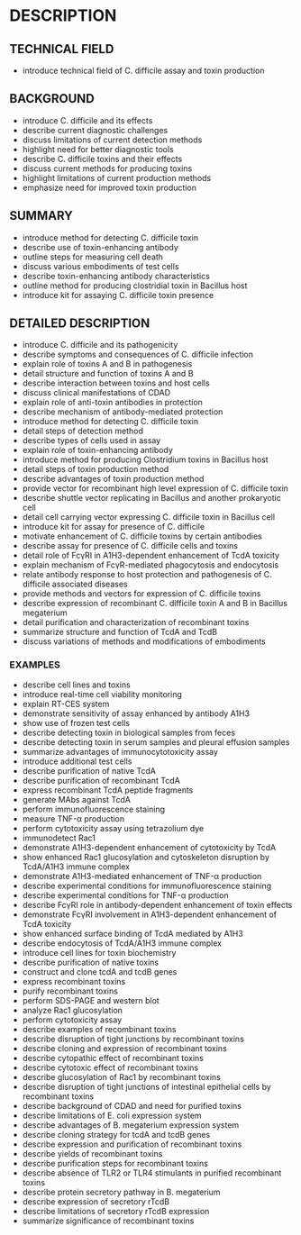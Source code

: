 # DESCRIPTION

## TECHNICAL FIELD

- introduce technical field of C. difficile assay and toxin production

## BACKGROUND

- introduce C. difficile and its effects
- describe current diagnostic challenges
- discuss limitations of current detection methods
- highlight need for better diagnostic tools
- describe C. difficile toxins and their effects
- discuss current methods for producing toxins
- highlight limitations of current production methods
- emphasize need for improved toxin production

## SUMMARY

- introduce method for detecting C. difficile toxin
- describe use of toxin-enhancing antibody
- outline steps for measuring cell death
- discuss various embodiments of test cells
- describe toxin-enhancing antibody characteristics
- outline method for producing clostridial toxin in Bacillus host
- introduce kit for assaying C. difficile toxin presence

## DETAILED DESCRIPTION

- introduce C. difficile and its pathogenicity
- describe symptoms and consequences of C. difficile infection
- explain role of toxins A and B in pathogenesis
- detail structure and function of toxins A and B
- describe interaction between toxins and host cells
- discuss clinical manifestations of CDAD
- explain role of anti-toxin antibodies in protection
- describe mechanism of antibody-mediated protection
- introduce method for detecting C. difficile toxin
- detail steps of detection method
- describe types of cells used in assay
- explain role of toxin-enhancing antibody
- introduce method for producing Clostridium toxins in Bacillus host
- detail steps of toxin production method
- describe advantages of toxin production method
- provide vector for recombinant high level expression of C. difficile toxin
- describe shuttle vector replicating in Bacillus and another prokaryotic cell
- detail cell carrying vector expressing C. difficile toxin in Bacillus cell
- introduce kit for assay for presence of C. difficile
- motivate enhancement of C. difficile toxins by certain antibodies
- describe assay for presence of C. difficile cells and toxins
- detail role of FcγRI in A1H3-dependent enhancement of TcdA toxicity
- explain mechanism of FcγR-mediated phagocytosis and endocytosis
- relate antibody response to host protection and pathogenesis of C. difficile associated diseases
- provide methods and vectors for expression of C. difficile toxins
- describe expression of recombinant C. difficile toxin A and B in Bacillus megaterium
- detail purification and characterization of recombinant toxins
- summarize structure and function of TcdA and TcdB
- discuss variations of methods and modifications of embodiments

### EXAMPLES

- describe cell lines and toxins
- introduce real-time cell viability monitoring
- explain RT-CES system
- demonstrate sensitivity of assay enhanced by antibody A1H3
- show use of frozen test cells
- describe detecting toxin in biological samples from feces
- describe detecting toxin in serum samples and pleural effusion samples
- summarize advantages of immunocytotoxicity assay
- introduce additional test cells
- describe purification of native TcdA
- describe purification of recombinant TcdA
- express recombinant TcdA peptide fragments
- generate MAbs against TcdA
- perform immunofluorescence staining
- measure TNF-α production
- perform cytotoxicity assay using tetrazolium dye
- immunodetect Rac1
- demonstrate A1H3-dependent enhancement of cytotoxicity by TcdA
- show enhanced Rac1 glucosylation and cytoskeleton disruption by TcdA/A1H3 immune complex
- demonstrate A1H3-mediated enhancement of TNF-α production
- describe experimental conditions for immunofluorescence staining
- describe experimental conditions for TNF-α production
- describe FcγRI role in antibody-dependent enhancement of toxin effects
- demonstrate FcγRI involvement in A1H3-dependent enhancement of TcdA toxicity
- show enhanced surface binding of TcdA mediated by A1H3
- describe endocytosis of TcdA/A1H3 immune complex
- introduce cell lines for toxin biochemistry
- describe purification of native toxins
- construct and clone tcdA and tcdB genes
- express recombinant toxins
- purify recombinant toxins
- perform SDS-PAGE and western blot
- analyze Rac1 glucosylation
- perform cytotoxicity assay
- describe examples of recombinant toxins
- describe disruption of tight junctions by recombinant toxins
- describe cloning and expression of recombinant toxins
- describe cytopathic effect of recombinant toxins
- describe cytotoxic effect of recombinant toxins
- describe glucosylation of Rac1 by recombinant toxins
- describe disruption of tight junctions of intestinal epithelial cells by recombinant toxins
- describe background of CDAD and need for purified toxins
- describe limitations of E. coli expression system
- describe advantages of B. megaterium expression system
- describe cloning strategy for tcdA and tcdB genes
- describe expression and purification of recombinant toxins
- describe yields of recombinant toxins
- describe purification steps for recombinant toxins
- describe absence of TLR2 or TLR4 stimulants in purified recombinant toxins
- describe protein secretory pathway in B. megaterium
- describe expression of secretory rTcdB
- describe limitations of secretory rTcdB expression
- summarize significance of recombinant toxins

